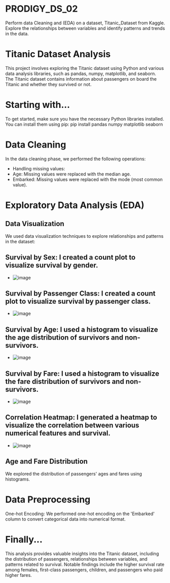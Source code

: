 # PRODIGY_DS_02
Perform data Cleaning and (EDA) on a dataset, Titanic_Dataset from Kaggle. Explore the relationships between variables and identify patterns and trends in the data.
# Titanic Dataset Analysis
This project involves exploring the Titanic dataset using Python and various data analysis libraries, such as pandas, numpy, matplotlib, and seaborn. The Titanic dataset contains information about passengers on board the Titanic and whether they survived or not.

# Starting with...
To get started, make sure you have the necessary Python libraries installed. You can install them using pip:
pip install pandas numpy matplotlib seaborn

# Data Cleaning
In the data cleaning phase, we performed the following operations:

- Handling missing values:
- Age: Missing values were replaced with the median age.
- Embarked: Missing values were replaced with the mode (most common value).
  
# Exploratory Data Analysis (EDA)
## Data Visualization
We used data visualization techniques to explore relationships and patterns in the dataset:

## Survival by Sex: I created a count plot to visualize survival by gender.
- ![image](https://github.com/Navitha55/PRODIGY_DS_02/assets/167078330/61d66b94-365e-483e-be8c-54de20eb35d1)

## Survival by Passenger Class: I created a count plot to visualize survival by passenger class.
- ![image](https://github.com/Navitha55/PRODIGY_DS_02/assets/167078330/b7bc6b81-d291-43fa-9c3f-5d7d84bda2b1)

## Survival by Age: I used a histogram to visualize the age distribution of survivors and non-survivors.
- ![image](https://github.com/Navitha55/PRODIGY_DS_02/assets/167078330/b3126101-2ade-484a-af5d-b7e27fa1863d)

## Survival by Fare: I used a histogram to visualize the fare distribution of survivors and non-survivors.
- ![image](https://github.com/Navitha55/PRODIGY_DS_02/assets/167078330/6a4a1220-d25f-4317-82ec-9c568c772b98)

## Correlation Heatmap: I generated a heatmap to visualize the correlation between various numerical features and survival.
- ![image](https://github.com/Navitha55/PRODIGY_DS_02/assets/167078330/1de5e2e7-5350-4ac3-8e09-e2c6a3f1a8af)


## Age and Fare Distribution
We explored the distribution of passengers' ages and fares using histograms.

# Data Preprocessing
One-hot Encoding: We performed one-hot encoding on the 'Embarked' column to convert categorical data into numerical format.

# Finally...
This analysis provides valuable insights into the Titanic dataset, including the distribution of passengers, relationships between variables, and patterns related to survival. Notable findings include the higher survival rate among females, first-class passengers, children, and passengers who paid higher fares.

